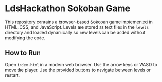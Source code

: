 # LdsHackathon Sokoban Game

This repository contains a browser-based Sokoban game implemented in HTML, CSS, and JavaScript. Levels are stored as text files in the `levels` directory and loaded dynamically so new levels can be added without modifying the code.

## How to Run

Open `index.html` in a modern web browser. Use the arrow keys or WASD to move the player. Use the provided buttons to navigate between levels or restart.

